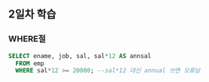 ## 2일차 학습
### WHERE절

```SQL
SELECT ename, job, sal, sal*12 AS annsal
  FROM emp
  WHERE sal*12 >= 20000; --sal*12 대신 annual 쓰면 오류남